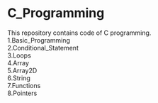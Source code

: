 # C_Programming
This repository contains code of C programming.
<br>
1.Basic_Programming
<br>
2.Conditional_Statement
<br>
3.Loops
<br>
4.Array
<br>
5.Array2D
<br>
6.String
<br>
7.Functions
<br>
8.Pointers
